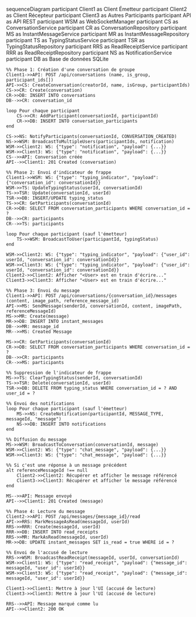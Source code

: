 sequenceDiagram
    participant Client1 as Client Émetteur
    participant Client2 as Client Récepteur
    participant Client3 as Autres Participants
    participant API as API REST
    participant WSM as WebSocketManager
    participant CS as ConversationService
    participant CR as ConversationRepository
    participant MS as InstantMessageService
    participant MR as InstantMessageRepository
    participant TS as TypingStatusService
    participant TSR as TypingStatusRepository
    participant RRS as ReadReceiptService
    participant RRR as ReadReceiptRepository
    participant NS as NotificationService
    participant DB as Base de données SQLite

    %% Phase 1: Création d'une conversation de groupe
    Client1->>API: POST /api/conversations (name, is_group, participant_ids[])
    API->>CS: CreateConversation(creatorId, name, isGroup, participantIds)
    CS->>CR: Create(conversation)
    CR->>DB: INSERT INTO conversations
    DB-->>CR: conversation_id
    
    loop Pour chaque participant
        CS->>CR: AddParticipant(conversationId, participantId)
        CR->>DB: INSERT INTO conversation_participants
    end
    
    CS->>NS: NotifyParticipants(conversationId, CONVERSATION_CREATED)
    NS->>WSM: BroadcastToMultipleUsers(participantIds, notification)
    WSM->>Client2: WS: {"type": "notification", "payload": {...}}
    WSM->>Client3: WS: {"type": "notification", "payload": {...}}
    CS-->>API: Conversation créée
    API-->>Client1: 201 Created (conversation)

    %% Phase 2: Envoi d'indicateur de frappe
    Client1->>WSM: WS: {"type": "typing_indicator", "payload": {"conversation_id": conversationId}}
    WSM->>TS: UpdateTypingStatus(userId, conversationId)
    TS->>TSR: Update(conversationId, userId)
    TSR->>DB: INSERT/UPDATE typing_status
    TS->>CR: GetParticipants(conversationId)
    CR->>DB: SELECT FROM conversation_participants WHERE conversation_id = ?
    DB-->>CR: participants
    CR-->>TS: participants
    
    loop Pour chaque participant (sauf l'émetteur)
        TS->>WSM: BroadcastToUser(participantId, typingStatus)
    end
    
    WSM->>Client2: WS: {"type": "typing_indicator", "payload": {"user_id": userId, "conversation_id": conversationId}}
    WSM->>Client3: WS: {"type": "typing_indicator", "payload": {"user_id": userId, "conversation_id": conversationId}}
    Client2->>Client2: Afficher "<User> est en train d'écrire..."
    Client3->>Client3: Afficher "<User> est en train d'écrire..."

    %% Phase 3: Envoi du message
    Client1->>API: POST /api/conversations/{conversation_id}/messages (content, image_path, reference_message_id)
    API->>MS: SendMessage(senderId, conversationId, content, imagePath, referenceMessageId)
    MS->>MR: Create(message)
    MR->>DB: INSERT INTO instant_messages
    DB-->>MR: message_id
    MR-->>MS: Created Message
    
    MS->>CR: GetParticipants(conversationId)
    CR->>DB: SELECT FROM conversation_participants WHERE conversation_id = ?
    DB-->>CR: participants
    CR-->>MS: participants
    
    %% Suppression de l'indicateur de frappe
    MS->>TS: ClearTypingStatus(senderId, conversationId)
    TS->>TSR: Delete(conversationId, userId)
    TSR->>DB: DELETE FROM typing_status WHERE conversation_id = ? AND user_id = ?
    
    %% Envoi des notifications
    loop Pour chaque participant (sauf l'émetteur)
        MS->>NS: CreateNotification(participantId, MESSAGE_TYPE, messageId, "message")
        NS->>DB: INSERT INTO notifications
    end
    
    %% Diffusion du message
    MS->>WSM: BroadcastToConversation(conversationId, message)
    WSM->>Client2: WS: {"type": "chat_message", "payload": {...}}
    WSM->>Client3: WS: {"type": "chat_message", "payload": {...}}
    
    %% Si c'est une réponse à un message précédent
    alt referenceMessageId !== null
        Client2->>Client2: Récupérer et afficher le message référencé 
        Client3->>Client3: Récupérer et afficher le message référencé
    end
    
    MS-->>API: Message envoyé
    API-->>Client1: 201 Created (message)

    %% Phase 4: Lecture du message
    Client2->>API: POST /api/messages/{message_id}/read
    API->>RRS: MarkMessageAsRead(messageId, userId)
    RRS->>RRR: Create(messageId, userId)
    RRR->>DB: INSERT INTO read_receipts
    RRS->>MR: MarkAsRead(messageId, userId)
    MR->>DB: UPDATE instant_messages SET is_read = true WHERE id = ?
    
    %% Envoi de l'accusé de lecture
    RRS->>WSM: BroadcastReadReceipt(messageId, userId, conversationId)
    WSM->>Client1: WS: {"type": "read_receipt", "payload": {"message_id": messageId, "user_id": userId}}
    WSM->>Client3: WS: {"type": "read_receipt", "payload": {"message_id": messageId, "user_id": userId}}
    
    Client1->>Client1: Mettre à jour l'UI (accusé de lecture)
    Client3->>Client3: Mettre à jour l'UI (accusé de lecture)
    
    RRS-->>API: Message marqué comme lu
    API-->>Client2: 200 OK